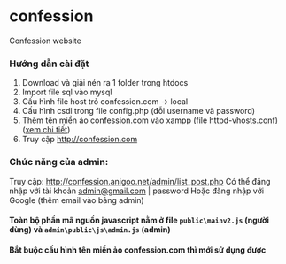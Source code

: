 # confession
Confession website


### Hướng dẫn cài đặt
1. Download và giải nén ra 1 folder trong htdocs
2. Import file sql vào mysql
3. Cấu hình file host trỏ confession.com -> local
4. Cấu hình csdl trong file config.php (đỗi username và password)
5. Thêm tên miền ảo confession.com vào xampp (file httpd-vhosts.conf) ([xem chi tiết](https://thachpham.com/thu-thuat/cach-them-ten-mien-ao-cho-localhost-voi-xampp.html))
6. Truy cập http://confession.com


### Chức năng của admin:
Truy cập: http://confession.anigoo.net/admin/list_post.php
Có thể đăng nhập với tài khoản admin@gmail.com | password
Hoặc đăng nhập với Google (thêm email vào bảng admin)


#### Toàn bộ phần mã nguồn javascript nằm ở file `public\mainv2.js` (người dùng) và `admin\public\js\admin.js` (admin)
#### Bắt buộc cấu hình tên miền ảo confession.com thì mới sử dụng được